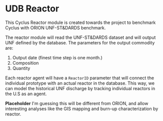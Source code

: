 # UDB Reactor

This Cyclus Reactor module is created towards the project
to benchmark Cyclus with ORION UNF-ST&DARDS benchmark.

The reactor module will read the UNF-ST&DARDS dataset
and will output UNF defined by the database. The parameters
for the output commodity are:

1. Output date (finest time step is one month.)
2. Composition
3. Quantity

Each reactor agent will have a `ReactorID` parameter
that will connect the individual prototype with an
actual reactor in the database. This way, we can model
the historical UNF discharge by tracking
individual reactors in the U.S as an agent.

**Placeholder**
I'm guessing this will be different from ORION, and allow
interesting analyses like the GIS mapping and burn-up
characterization by reactor.
